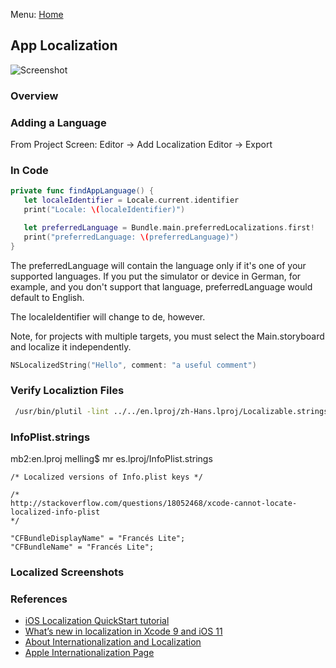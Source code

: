 Menu: [Home](../../README.md)

## App Localization

![Screenshot](screenshot-small.png)

### Overview

### Adding a Language
From Project Screen:
Editor -> Add Localization
Editor -> Export

### In Code
```swift
private func findAppLanguage() {
   let localeIdentifier = Locale.current.identifier
   print("Locale: \(localeIdentifier)")

   let preferredLanguage = Bundle.main.preferredLocalizations.first!
   print("preferredLanguage: \(preferredLanguage)")
}
```
The preferredLanguage will contain the language only if it's one of your supported languages.  If you put the simulator or device in German, for example, and you don't support that language, preferredLanguage would default to English.

The localeIdentifier will change to de, however.

Note, for projects with multiple targets, you must select the Main.storyboard and localize it independently.

```swift
NSLocalizedString("Hello", comment: "a useful comment")
```

### Verify Localiztion Files

```sh
 /usr/bin/plutil -lint ../../en.lproj/zh-Hans.lproj/Localizable.strings
 ```
 
 ### InfoPlist.strings
 mb2:en.lproj melling$ mr es.lproj/InfoPlist.strings
 ```
 /* Localized versions of Info.plist keys */
 
 /*
 http://stackoverflow.com/questions/18052468/xcode-cannot-locate-localized-info-plist
 */
 
 "CFBundleDisplayName" = "Francés Lite";
 "CFBundleName" = "Francés Lite";
 ```
### Localized Screenshots

### References

- [iOS Localization QuickStart tutorial](https://www.youtube.com/watch?v=YpNU6HbkMjQ)
- [What’s new in localization in Xcode 9 and iOS 11](http://www.ibabbleon.com/copywriter-translator/2017/06/whats-new-in-localization-in-xcode-9-ios-11/)
- [About Internationalization and Localization](https://developer.apple.com/library/content/documentation/MacOSX/Conceptual/BPInternational/Introduction/Introduction.html)
- [Apple Internationalization Page](https://developer.apple.com/internationalization/)
